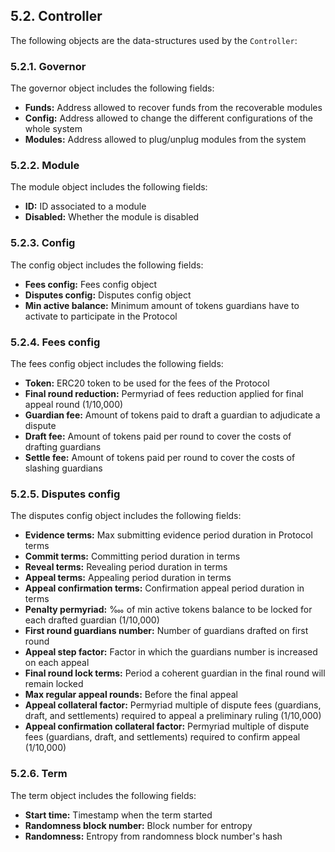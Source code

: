 ## 5.2. Controller

The following objects are the data-structures used by the `Controller`:

### 5.2.1. Governor

The governor object includes the following fields:

- **Funds:** Address allowed to recover funds from the recoverable modules
- **Config:** Address allowed to change the different configurations of the whole system
- **Modules:** Address allowed to plug/unplug modules from the system

### 5.2.2. Module

The module object includes the following fields:

- **ID:** ID associated to a module
- **Disabled:** Whether the module is disabled

### 5.2.3. Config

The config object includes the following fields:

- **Fees config:** Fees config object
- **Disputes config:** Disputes config object
- **Min active balance:** Minimum amount of tokens guardians have to activate to participate in the Protocol

### 5.2.4. Fees config

The fees config object includes the following fields:

- **Token:** ERC20 token to be used for the fees of the Protocol
- **Final round reduction:** Permyriad of fees reduction applied for final appeal round (1/10,000)
- **Guardian fee:** Amount of tokens paid to draft a guardian to adjudicate a dispute
- **Draft fee:** Amount of tokens paid per round to cover the costs of drafting guardians
- **Settle fee:** Amount of tokens paid per round to cover the costs of slashing guardians

### 5.2.5. Disputes config

The disputes config object includes the following fields:

- **Evidence terms:** Max submitting evidence period duration in Protocol terms
- **Commit terms:** Committing period duration in terms
- **Reveal terms:** Revealing period duration in terms
- **Appeal terms:** Appealing period duration in terms
- **Appeal confirmation terms:** Confirmation appeal period duration in terms
- **Penalty permyriad:** ‱ of min active tokens balance to be locked for each drafted guardian (1/10,000)
- **First round guardians number:** Number of guardians drafted on first round
- **Appeal step factor:** Factor in which the guardians number is increased on each appeal
- **Final round lock terms:** Period a coherent guardian in the final round will remain locked
- **Max regular appeal rounds:** Before the final appeal
- **Appeal collateral factor:** Permyriad multiple of dispute fees (guardians, draft, and settlements) required to appeal a preliminary ruling (1/10,000)
- **Appeal confirmation collateral factor:** Permyriad multiple of dispute fees (guardians, draft, and settlements) required to confirm appeal (1/10,000)

### 5.2.6. Term

The term object includes the following fields:

- **Start time:** Timestamp when the term started
- **Randomness block number:** Block number for entropy
- **Randomness:** Entropy from randomness block number's hash
